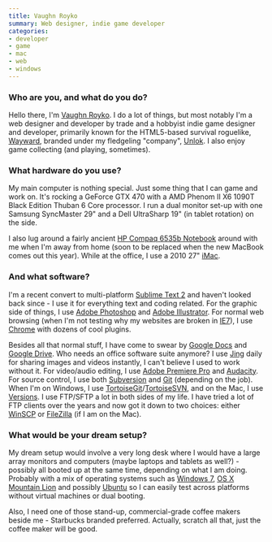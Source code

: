 ```yaml
---
title: Vaughn Royko
summary: Web designer, indie game developer
categories:
- developer
- game
- mac
- web
- windows
---
```


### Who are you, and what do you do?

Hello there, I'm [Vaughn Royko](http://vaughnroyko.com/ "Vaughn's website."). I do a lot of things, but most notably I'm a web designer and developer by trade and a hobbyist indie game designer and developer, primarily known for the HTML5-based survival roguelike, [Wayward][], branded under my fledgeling "company", [Unlok](http://www.unlok.ca/ "Vaughn's gaming company website."). I also enjoy game collecting (and playing, sometimes).

### What hardware do you use?

My main computer is nothing special. Just some thing that I can game and work on. It's rocking a GeForce GTX 470 with a AMD Phenom II X6 1090T Black Edition Thuban 6 Core processor. I run a dual monitor set-up with one Samsung SyncMaster 29" and a Dell UltraSharp 19" (in tablet rotation) on the side. 

I also lug around a fairly ancient [HP Compaq 6535b Notebook][compaq-6535b] around with me when I'm away from home (soon to be replaced when the new MacBook comes out this year). While at the office, I use a 2010 27" [iMac][].

### And what software?

I'm a recent convert to multi-platform [Sublime Text 2][sublime-text] and haven't looked back since - I use it for everything text and coding related. For the graphic side of things, I use [Adobe Photoshop][photoshop] and [Adobe Illustrator][illustrator]. For normal web browsing (when I'm not testing why my websites are broken in [IE7][internet-explorer]), I use [Chrome][] with dozens of cool plugins.

Besides all that normal stuff, I have come to swear by [Google Docs][google-docs] and [Google Drive][google-drive]. Who needs an office software suite anymore? I use [Jing][] daily for sharing images and videos instantly, I can't believe I used to work without it. For video/audio editing, I use [Adobe Premiere Pro][premiere-pro] and [Audacity][]. For source control, I use both [Subversion][] and [Git][] (depending on the job). When I'm on Windows, I use [TortoiseGit][]/[TortoiseSVN][], and on the Mac, I use [Versions][]. I use FTP/SFTP a lot in both sides of my life. I have tried a lot of FTP clients over the years and now got it down to two choices: either [WinSCP][] or [FileZilla][] (if I am on the Mac).

### What would be your dream setup?

My dream setup would involve a very long desk where I would have a large array monitors and computers (maybe laptops and tablets as well?) - possibly all booted up at the same time, depending on what I am doing. Probably with a mix of operating systems such as [Windows 7][windows-7], [OS X Mountain Lion][macos] and possibly [Ubuntu][] so I can easily test across platforms without virtual machines or dual booting.

Also, I need one of those stand-up, commercial-grade coffee makers beside me - Starbucks branded preferred. Actually, scratch all that, just the coffee maker will be good.

[imac]: https://www.apple.com/imac/ "An all-in-one computer."
[compaq-6535b]: http://www.lapspecs.com/detail/HP-Compaq+6535b "A 14.1 inch PC laptop."
[ubuntu]: https://www.ubuntu.com/ "A Unix distribution."
[illustrator]: https://www.adobe.com/products/illustrator.html "A vector graphics editor."
[internet-explorer]: https://en.wikipedia.org/wiki/Internet_Explorer "A PC web browser."
[google-drive]: https://drive.google.com/ "A cloud storage service."
[google-docs]: https://en.wikipedia.org/wiki/Google_Docs "A web-based office suite."
[git]: https://git-scm.com/ "A version control system."
[tortoisesvn]: https://tortoisesvn.net/ "A Subversion client for Windows."
[tortoisegit]: https://tortoisegit.org "A Git client for Windows."
[sublime-text]: http://www.sublimetext.com/ "A coder's text editor."
[subversion]: http://subversion.tigris.org/ "A version control system."
[audacity]: https://sourceforge.net/projects/audacity/ "An open-source, cross-platform audio editor."
[filezilla]: https://filezilla-project.org/ "Open-source FTP software."
[macos]: https://en.wikipedia.org/wiki/MacOS "An operating system for Mac hardware."
[jing]: https://www.techsmith.com/jing.html "An image sharing and annotation tool"
[chrome]: https://www.google.com/intl/en/chrome/browser/ "A WebKit-based browser, where each tab runs in its own thread."
[versions]: https://versionsapp.com/ "A Subversion client for the Mac."
[premiere-pro]: https://en.wikipedia.org/wiki/Adobe_Premiere_Pro "A video editing suite."
[photoshop]: https://www.adobe.com/products/photoshop.html "A bitmap image editor."
[windows-7]: https://en.wikipedia.org/wiki/Windows_7 "An operating system."
[wayward]: http://www.unlok.ca/wayward/ "An HTML5 browser game."
[winscp]: https://winscp.net/eng/index.php "A free S/FTP and SCP client for Windows."
